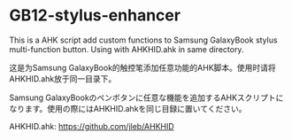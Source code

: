 # GB12-stylus-enhancer
This is a AHK script add custom functions to Samsung GalaxyBook stylus multi-function button. Using with AHKHID.ahk in same directory.

这是为Samsung GalaxyBook的触控笔添加任意功能的AHK脚本。使用时请将AHKHID.ahk放于同一目录下。

Samsung GalaxyBookのペンボタンに任意な機能を追加するAHKスクリプトになります。使用の際にはAHKHID.ahkを同じ目録に置いてください。

AHKHID.ahk: https://github.com/jleb/AHKHID
